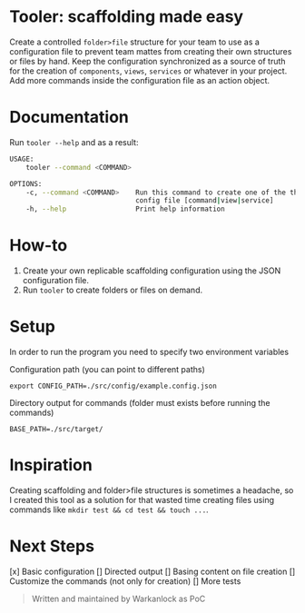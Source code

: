 # Tooler: scaffolding made easy

Create a controlled ``folder>file`` structure for your team to use as a configuration file to prevent team mattes from creating their own structures or files by hand. Keep the configuration synchronized as a source of truth for the creation of ``components``, ``views``, ``services`` or whatever in your project. Add more commands inside the configuration file as an action object.

# Documentation

Run `tooler --help` and as a result:

```bash
USAGE:
    tooler --command <COMMAND>

OPTIONS:
    -c, --command <COMMAND>    Run this command to create one of the the types you specified on your
                               config file [command|view|service]
    -h, --help                 Print help information
```

# How-to

1. Create your own replicable scaffolding configuration using the JSON configuration file.
2. Run `tooler` to create folders or files on demand.

# Setup

In order to run the program you need to specify two environment variables

Configuration path (you can point to different paths)
```
export CONFIG_PATH=./src/config/example.config.json
```

Directory output for commands (folder must exists before running the commands)
```
BASE_PATH=./src/target/
```

# Inspiration

Creating scaffolding and folder>file structures is sometimes a headache, so I created this tool as a solution for that wasted time creating files using commands like `mkdir test && cd test && touch ...`.

# Next Steps

[x] Basic configuration
[] Directed output
[] Basing content on file creation
[] Customize the commands (not only for creation)
[] More tests

> Written and maintained by Warkanlock as PoC
````
